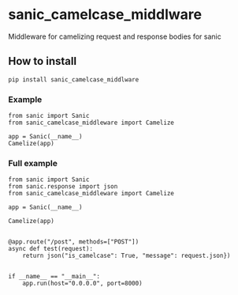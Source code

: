 # sanic_camelcase_middlware
Middleware for camelizing request and response bodies for sanic
## How to install
    pip install sanic_camelcase_middlware

### Example
    from sanic import Sanic
    from sanic_camelcase_middleware import Camelize

    app = Sanic(__name__)
    Camelize(app)

### Full example
    from sanic import Sanic
    from sanic.response import json
    from sanic_camelcase_middleware import Camelize

    app = Sanic(__name__)

    Camelize(app)


    @app.route("/post", methods=["POST"])
    async def test(request):
        return json("is_camelcase": True, "message": request.json})


    if __name__ == "__main__":
        app.run(host="0.0.0.0", port=8000)
